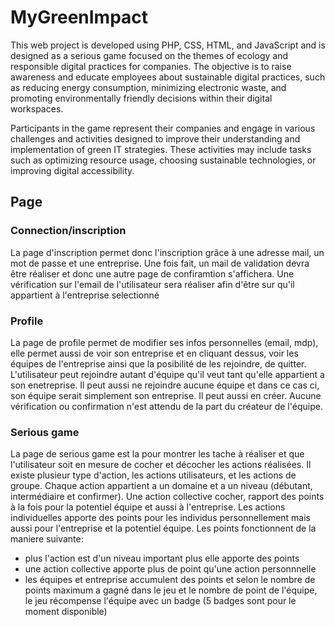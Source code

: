 # MyGreenImpact

This web project is developed using PHP, CSS, HTML, and JavaScript and is designed as a serious game focused on the themes of ecology and responsible digital practices for companies. The objective is to raise awareness and educate employees about sustainable digital practices, such as reducing energy consumption, minimizing electronic waste, and promoting environmentally friendly decisions within their digital workspaces.

Participants in the game represent their companies and engage in various challenges and activities designed to improve their understanding and implementation of green IT strategies. These activities may include tasks such as optimizing resource usage, choosing sustainable technologies, or improving digital accessibility.


## Page
### Connection/inscription
La page d'inscription permet donc l'inscription grâce à une adresse mail, un mot de passe et une entreprise. Une fois fait, un mail de validation devra être réaliser et donc une autre page de confiramtion s'affichera. Une vérification sur l'email de l'utilisateur sera réaliser afin d'être sur qu'il appartient à l'entreprise selectionné

### Profile
La page de profile permet de modifier ses infos personnelles (email, mdp), elle permet aussi de voir son entreprise et en cliquant dessus, voir les équipes de l'entreprise ainsi que la posibilité de les rejoindre, de quitter. L'utilisateur peut rejoindre autant d'équipe qu'il veut tant qu'elle appartient a son enetreprise. Il peut aussi ne rejoindre aucune équipe et dans ce cas ci, son équipe serait simplement son entreprise. Il peut aussi en créer. Aucune vérification ou confirmation n'est attendu de la part du créateur de l'équipe.

### Serious game
La page de serious game est la pour montrer les tache à réaliser et que l'utilisateur soit en mesure de cocher et décocher les actions réalisées. Il existe plusieur type d'action, les actions utilisateurs, et les actions de groupe. Chaque action appartient a un domaine et a un niveau (débutant, intermédiaire et confirmer). Une action collective cocher, rapport des points à la fois pour la potentiel équipe et aussi à l'entreprise. Les actions individuelles apporte des points pour les individus personnellement mais aussi pour l'entreprise et la potentiel équipe.
Les points fonctionnent de la maniere suivante:
- plus l'action est d'un niveau important plus elle apporte des points
- une action collective apporte plus de point qu'une action personnnelle
- les équipes et entreprise accumulent des points et selon le nombre de points maximum a gagné dans le jeu et le nombre de point de l'équipe, le jeu récompense l'équipe avec un badge (5 badges sont pour le moment disponible)

  
